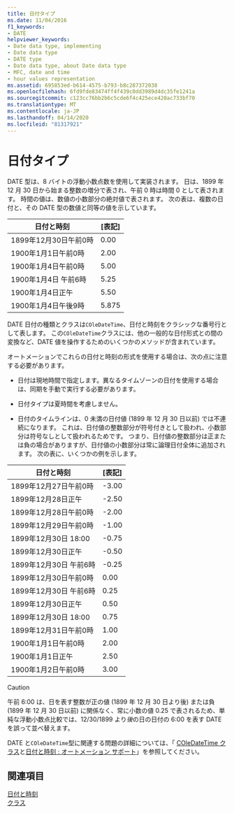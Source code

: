```yaml
---
title: 日付タイプ
ms.date: 11/04/2016
f1_keywords:
- DATE
helpviewer_keywords:
- Date data type, implementing
- Date data type
- DATE type
- Date data type, about Date data type
- MFC, date and time
- hour values representation
ms.assetid: 695853ed-b614-4575-b793-b8c287372038
ms.openlocfilehash: 6fd9fde83474ff4f439c0dd3989d4dc35fe1241a
ms.sourcegitcommit: c123cc76bb2b6c5cde6f4c425ece420ac733bf70
ms.translationtype: MT
ms.contentlocale: ja-JP
ms.lasthandoff: 04/14/2020
ms.locfileid: "81317921"
---
```

# <a name="date-type"></a>日付タイプ

DATE 型は、8 バイトの浮動小数点数を使用して実装されます。 日は、1899 年 12 月 30 日から始まる整数の増分で表され、午前 0 時は時間 0 として表されます。 時間の値は、数値の小数部分の絶対値で表されます。 次の表は、複数の日付と、その DATE 型の数値と同等の値を示しています。

|日付と時刻|[表記]|
|-------------------|--------------------|
|1899年12月30日午前0時|0.00|
|1900年1月1日午前0時|2.00|
|1900年1月4日午前0時|5.00|
|1900年1月4日 午前6時|5.25|
|1900年1月4日正午|5.50|
|1900年1月4日午後9時|5.875|

DATE 日付の種類とクラスは`COleDateTime`、日付と時刻をクラシックな番号行として表します。 この`COleDateTime`クラスには、他の一般的な日付形式との間の変換など、DATE 値を操作するためのいくつかのメソッドが含まれています。

オートメーションでこれらの日付と時刻の形式を使用する場合は、次の点に注意する必要があります。

- 日付は現地時間で指定します。異なるタイムゾーンの日付を使用する場合は、同期を手動で実行する必要があります。

- 日付タイプは夏時間を考慮しません。

- 日付のタイムラインは、0 未満の日付値 (1899 年 12 月 30 日以前) では不連続になります。 これは、日付値の整数部分が符号付きとして扱われ、小数部分は符号なしとして扱われるためです。 つまり、日付値の整数部分は正または負の場合がありますが、日付値の小数部分は常に論理日付全体に追加されます。 次の表に、いくつかの例を示します。

|日付と時刻|[表記]|
|-------------------|--------------------|
|1899年12月27日午前0時|-3.00|
|1899年12月28日正午|-2.50|
|1899年12月28日午前0時|-2.00|
|1899年12月29日午前0時|-1.00|
|1899年12月30日 18:00|-0.75|
|1899年12月30日正午|-0.50|
|1899年12月30日 午前6時|-0.25|
|1899年12月30日午前0時|0.00|
|1899年12月30日 午前6時|0.25|
|1899年12月30日正午|0.50|
|1899年12月30日 18:00|0.75|
|1899年12月31日午前0時|1.00|
|1900年1月1日午前0時|2.00|
|1900年1月1日正午|2.50|
|1900年1月2日午前0時|3.00|

> [!CAUTION]
> 午前 6:00 は、日を表す整数が正の値 (1899 年 12 月 30 日より後) または負 (1899 年 12 月 30 日以前) に関係なく、常に小数の値 0.25 で表されるため、単純な浮動小数点比較では、12/30/1899 より*後*の日の日付の 6:00 を表す DATE を誤って並べ替えます。

DATE と`COleDateTime`型に関連する問題の詳細については、「 [COleDateTime クラス](../atl-mfc-shared/reference/coledatetime-class.md)と[日付と時刻 : オートメーション サポート](../atl-mfc-shared/date-and-time-automation-support.md)」を参照してください。

## <a name="see-also"></a>関連項目

[日付と時刻](../atl-mfc-shared/date-and-time.md)<br/>
[クラス](../atl-mfc-shared/reference/coledatetime-class.md)
